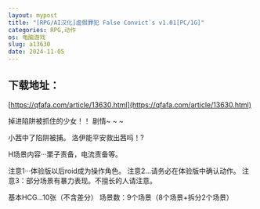 ```yaml
---
layout: mypost
title: "[RPG/AI汉化]虛假罪犯 False Convict`s v1.01[PC/1G]"
categories: RPG,动作
os: 电脑游戏
slug: a13630
date: 2024-11-05
---
```


## 下载地址：

[https://qfafa.com/article/13630.html](https://qfafa.com/article/13630.html)

掉进陷阱被抓住的少女！！
剧情~ ~ ~

小茜中了陷阱被捕。
洛伊能平安救出茜吗！?

H场景内容···栗子责备，电流责备等。

注意1···体验版以后roid成为操作角色。
注意2…请务必在体验版中确认动作。
注意3：部分场景有暴力表现。不擅长的人请注意。

基本HCG…10张（不含差分）
场景数：9个场景（8个场景+拆分2个场景）